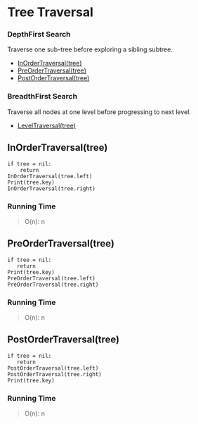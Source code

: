 # Tree Traversal

### DepthFirst Search

Traverse one sub-tree before exploring a sibling subtree.
 
  - [InOrderTraversal(tree)](#inordertraversaltree)
  - [PreOrderTraversal(tree)](#preordertraversaltree)
  - [PostOrderTraversal(tree)](#postordertraversaltree)
 
### BreadthFirst Search

Traverse all nodes at one level before progressing to next level.

  - [LevelTraversal(tree)](#leveltraversetree)

## InOrderTraversal(tree)
```
if tree = nil:
    return
InOrderTraversal(tree.left)
Print(tree.key)
InOrderTraversal(tree.right)
```

### Running Time

> O(n): n


## PreOrderTraversal(tree)
 ```
 if tree = nil:
	return
Print(tree.key)
PreOrderTraversal(tree.left)
PreOrderTraversal(tree.right)
 ```

### Running Time

> O(n): n


## PostOrderTraversal(tree)
 ```
 if tree = nil:
	return
PostOrderTraversal(tree.left)
PostOrderTraversal(tree.right)
Print(tree.key)
 ```

### Running Time

> O(n): n